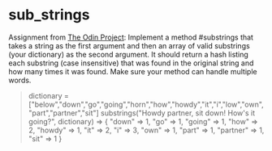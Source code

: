# sub_strings
Assignment from <a href="https://www.theodinproject.com">The Odin Project</a>: Implement a method #substrings that takes a string as the first argument and then an array of valid substrings (your dictionary) as the second argument. It should return a hash listing each substring (case insensitive) that was found in the original string and how many times it was found. Make sure your method can handle multiple words.

> dictionary = ["below","down","go","going","horn","how","howdy","it","i","low","own","part","partner","sit"]
> substrings("Howdy partner, sit down! How's it going?", dictionary)
  => { "down" => 1, "go" => 1, "going" => 1, "how" => 2, "howdy" => 1, "it" => 2, "i" => 3, "own" => 1, "part" => 1, "partner" => 1, "sit" => 1 }